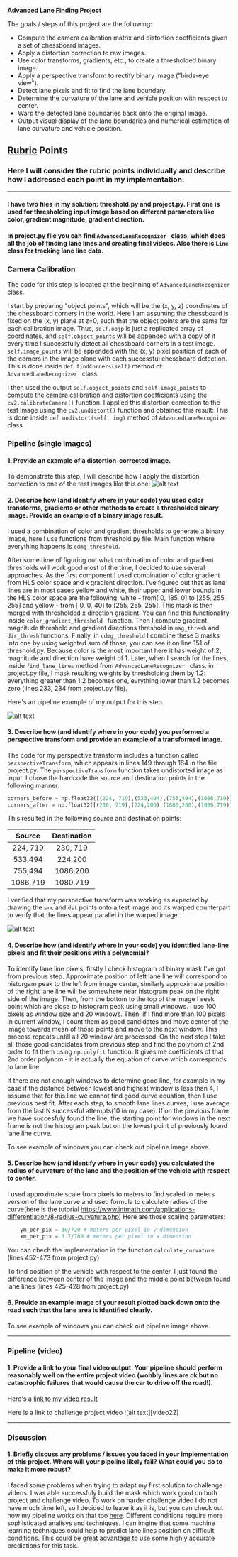 
**Advanced Lane Finding Project**

The goals / steps of this project are the following:

* Compute the camera calibration matrix and distortion coefficients given a set of chessboard images.
* Apply a distortion correction to raw images.
* Use color transforms, gradients, etc., to create a thresholded binary image.
* Apply a perspective transform to rectify binary image ("birds-eye view").
* Detect lane pixels and fit to find the lane boundary.
* Determine the curvature of the lane and vehicle position with respect to center.
* Warp the detected lane boundaries back onto the original image.
* Output visual display of the lane boundaries and numerical estimation of lane curvature and vehicle position.

[//]: # (Image References)

[image1]: ./output_images/distorted_undistorted.png "Distorted-Undistorted"
[image2]: ./output_images/undistorted_ptransformed.png "Road Transformed"
[image3]: ./output_images/pipeline_sample.png "Pipeline Sample"
[video1]: ./result_project_video.mp4 "Project Video"
[video2]: ./result_challenge_video.mp4 "Challange Video"

## [Rubric](https://review.udacity.com/#!/rubrics/571/view) Points

### Here I will consider the rubric points individually and describe how I addressed each point in my implementation.  

---
#### I have two files in my solution: threshold.py and project.py. First one is used for thresholding input image based on different parameters like color, gradient magnitude, gradient direction.
#### In project.py file you can find  ```AdvancedLaneRecognizer ``` class, which does all the job of finding lane lines and creating final videos. Also there is ```Line ``` class for tracking lane line data.

### Camera Calibration

The code for this step is located at the beginning of ```AdvancedLaneRecognizer ``` class.

I start by preparing "object points", which will be the (x, y, z) coordinates of the chessboard corners in the world. Here I am assuming the chessboard is fixed on the (x, y) plane at z=0, such that the object points are the same for each calibration image.  Thus, `self.objp` is just a replicated array of coordinates, and `self.object_points` will be appended with a copy of it every time I successfully detect all chessboard corners in a test image.  `self.image_points` will be appended with the (x, y) pixel position of each of the corners in the image plane with each successful chessboard detection.  
This is done inside `def findCorners(self)` method of  ```AdvancedLaneRecognizer ``` class.

I then used the output `self.object_points` and `self.image_points` to compute the camera calibration and distortion coefficients using the `cv2.calibrateCamera()` function.  I applied this distortion correction to the test image using the `cv2.undistort()` function and obtained this result: 
This is done inside `def undistort(self, img)` method of  ```AdvancedLaneRecognizer ``` class.

### Pipeline (single images)

#### 1. Provide an example of a distortion-corrected image.

To demonstrate this step, I will describe how I apply the distortion correction to one of the test images like this one:
![alt text][image1]

#### 2. Describe how (and identify where in your code) you used color transforms, gradients or other methods to create a thresholded binary image.  Provide an example of a binary image result.

I used a combination of color and gradient thresholds to generate a binary image, here I use functions from threshold.py file. Main function where everything happens is  `cdmg_threshold`.

 After some time of figuring out what combination of color and gradient thresholds will work good most of the time, I decided to use several approaches. As the first component I used combination of color gradient from HLS color space and x gradient direction. I've figured out that as lane lines are in most cases yellow and white, their upper and lower bounds in the HLS color space are the following: white - from[  0, 185,   0] to [255, 255, 255] and yellow - from [ 0,   0, 40] to [255, 255, 255]. This mask is then merged with thresholded x direction gradient. You can find this functionality inside  `color_gradient_threshold ` function. Then I compute gradient magnitude threshold and gradient directions threshold in `mag_thresh` and `dir_thresh` functions. Finally, in `cdmg_threshold` I combine these 3 masks into one by using weighted sum of those, you can see it on line 151 of threshold.py. Because color is the most important here it has weight of 2, magnitude and direction have weight of 1. Later, when I search for the lines, inside `find_lane_lines` method from ```AdvancedLaneRecognizer ``` class. in project.py file, I mask resulting weights by thresholding them by 1.2: everything greater than 1.2 becomes one, evrything lower than 1.2 becomes zero (lines 233, 234 from project.py file).
 
Here's an pipeline example of my output for this step. 

![alt text][image3]

#### 3. Describe how (and identify where in your code) you performed a perspective transform and provide an example of a transformed image.

The code for my perspective transform includes a function called `perspectiveTransform`, which appears in lines 149 through 164 in the file project.py.  The `perspectiveTransform` function takes undistorted image as input.   I chose the hardcode the source and destination points in the following manner:

```python
corners_before = np.float32([(224, 719),(533,494),(755,494),(1086,719)]) 
corners_after = np.float32([(230, 719),(224,200),(1086,200),(1080,719)]) 
```

This resulted in the following source and destination points:

| Source        | Destination   | 
|:-------------:|:-------------:| 
| 224, 719      | 230, 719        | 
| 533,494      | 224,200    |
| 755,494     | 1086,200     |
| 1086,719      | 1080,719       |

I verified that my perspective transform was working as expected by drawing the `src` and `dst` points onto a test image and its warped counterpart to verify that the lines appear parallel in the warped image.

![alt text][image2]

#### 4. Describe how (and identify where in your code) you identified lane-line pixels and fit their positions with a polynomial?

To identify lane line pixels, firstly I check histogram of binary mask I've got from previous step. Approximate position of left lane line will correspond to historgam peak to the left from image center, similarly approximate position of the right lane line will be somewhere near histogram peak on the right side of the image.
Then, from the bottom to the top of the image I seek point which are close to histogram peak using small windows. I use 100 pixels as window size and 20 windows. Then, if I find more than 100 pixels in current window, I count them as good candidates and move center of the image towards mean of those points and move to the next window. This process repeats untill all 20 window are processed. 
On the next step I take all those good candidates from previous step and find the polynom of 2nd order to fit them using `np.polyfit` function. It gives me coefficients of that 2nd order polynom - it is actually the equation of curve which corresponds to lane line.

If there are not enough windows to determine good line, for example in my case if the distance between lowest and highest window is less than 4, I assume that for this line we cannot find good curve equation, then I use previous best fit. After each step, to smooth lane lines curves, I use average from the last N successful attempts(10 in my case). If on the previous frame we have succesfuly found the line, the starting point for windows in the next frame is not the histogram peak but on the lowest point of previously found lane line curve. 

To see example of windows you can check out pipeline image above.

#### 5. Describe how (and identify where in your code) you calculated the radius of curvature of the lane and the position of the vehicle with respect to center.

I used approximate scale from pixels to meters to find scaled to meters version of the lane curve and used formula to calculate radius of the curve(here is the tutorial https://www.intmath.com/applications-differentiation/8-radius-curvature.php)
Here are those scaling parameters:
```python
    ym_per_pix = 30/720 # meters per pixel in y dimension
    xm_per_pix = 3.7/700 # meters per pixel in x dimension
```
You can chech the implementation in the function ```calculate_curvature``` (lines  452-473 from project.py)

To find position of the vehicle with respect to the center, I just found the difference between center of the image and the middle point between found lane lines (lines  425-428 from project.py)

#### 6. Provide an example image of your result plotted back down onto the road such that the lane area is identified clearly.

To see example of windows you can check out pipeline image above.

---

### Pipeline (video)

#### 1. Provide a link to your final video output.  Your pipeline should perform reasonably well on the entire project video (wobbly lines are ok but no catastrophic failures that would cause the car to drive off the road!).

Here's a [link to my video result](./result_project_video.mp4)

Here is a link to challenge project video ![alt text][video22]

---

### Discussion

#### 1. Briefly discuss any problems / issues you faced in your implementation of this project.  Where will your pipeline likely fail?  What could you do to make it more robust?

I faced some problems when trying to adapt my first solution to challenge videos. I was able successfuly build the mask which work good on both project and challenge video. To work on harder challenge video I do not have much time left, so I decided to leave it as it is, but you can check out how my pipeline works on that too [here](./result_harder_challenge_video.mp4).
Different conditions require more sophisticated analisys and techniques. I can imgine that some machine learning techniques could help to predict lane lines position on difficult conditions. This could be great advantage to use some highly accurate predictions for this task.
